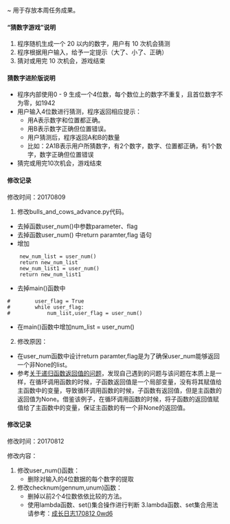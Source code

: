 ~ 用于存放本周任务成果。

#### “猜数字游戏”说明
1. 程序随机生成一个 20 以内的数字，用户有 10 次机会猜测
2. 程序根据用户输入，给予一定提示（大了、小了、正确）
3. 猜对或用完 10 次机会，游戏结束

#### 猜数字进阶版说明
- 程序内部使用0 - 9 生成一个4位数，每个数位上的数字不重复，且首位数字不为零，如1942
- 用户输入4位数进行猜测，程序返回相应提示：
    - 用A表示数字和位置都正确。
    - 用B表示数字正确但位置错误。
    - 用户猜测后，程序返回A和B的数量
    - 比如：2A1B表示用户所猜数字，有2个数字，数字、位置都正确，有1个数字，数字正确但位置错误
- 猜完或用完10次机会，游戏结束

#### 修改记录
修改时间：20170809
1. 修改bulls_and_cows_advance.py代码。
- 去掉函数user_num()中参数parameter、flag
- 去掉函数user_num() 中return paramter,flag 语句
- 增加
```
    new_num_list = user_num() 
    return new_num_list
    new_num_list1 = user_num()
    return new_num_list1
```
- 去掉main()函数中
```
#        user_flag = True
#        while user_flag:
#            num_list,user_flag = user_num()
```
- 在main()函数中增加num_list = user_num()
2. 修改原因：
- 在user_num函数中设计return paramter,flag是为了确保user_num能够返回一个非None的list。
- 参考[关于递归函数返回值的问题](https://github.com/AIHackers/Py101-004/issues/23)，发现自己遇到的问题与该问题在本质上是一样，在循环调用函数的时候，子函数返回值是一个局部变量，没有将其赋值给主函数中的变量，导致循环调用函数的时候，子函数有返回值，但是主函数的返回值为None。借鉴该例子，在循环调用函数的时候，将子函数的返回值赋值给了主函数中的变量，保证主函数的有一个非None的返回值。


#### 修改记录
修改时间：20170812

修改内容：
1. 修改user_num()函数：
    - 删除对输入的4位数据的每个数字的提取
2. 修改checknum(gennum,unum)函数：
    - 删掉以前2个4位数依依比较的方法。
    -  使用lambda函数、set()集合操作进行判断
3.lambda函数、set集合用法请参考：[成长日志170812  0wd6](https://github.com/dragon86yq/Py101-004/blob/master/Chap0/note/%E6%88%90%E9%95%BF%E6%97%A5%E5%BF%97W0.md)
